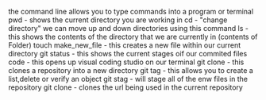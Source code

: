 the command line allows you to type commands into a program or terminal 
pwd - shows the current directory you are working in
cd - "change directory" we can move up and down directories using this command
ls - this shows the contents of the directory that we are currently in (contents of Folder)
touch make_new_file - this creates a new file within our current directory
git status - this shows the current stages oif our commited files
code - this opens up visual coding studio on our terminal
git clone - this clones a repository into a new directory
git tag - this allows you to create a list,delete or verify an object
git stag - will stage all of the enw files in the repository
git clone <URL> - clones the url being used in the current repository